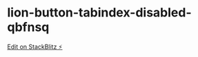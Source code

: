 # lion-button-tabindex-disabled-qbfnsq

[Edit on StackBlitz ⚡️](https://stackblitz.com/edit/lion-button-tabindex-disabled-qbfnsq)